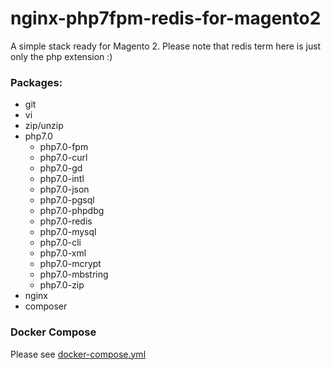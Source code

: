 # nginx-php7fpm-redis-for-magento2
A simple stack ready for Magento 2. Please note that redis term here is just only the php extension :)

### Packages:
* git
* vi
* zip/unzip
* php7.0
    * php7.0-fpm
    * php7.0-curl
    * php7.0-gd
    * php7.0-intl
    * php7.0-json
    * php7.0-pgsql
    * php7.0-phpdbg
    * php7.0-redis
    * php7.0-mysql
    * php7.0-cli
    * php7.0-xml
    * php7.0-mcrypt
    * php7.0-mbstring
    * php7.0-zip
* nginx
* composer

### Docker Compose
Please see [docker-compose.yml](docker-compose.yml)
